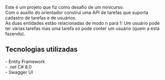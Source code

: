 Este é um projeto que fiz como desafio de um minicurso. <br>
Com o auxílio do orientador construí uma API de tarefas que suporta cadastro de tarefas e de usuários. <br>
As duas entidades estão relacionadas de modo n para 1: Um usuário pode ter várias tarefas mas uma tarefa só pode conter um usuário (quem a está fazendo).<br>
<h2>Tecnologias utilizadas</h2>
- Entity Framework<br>
- .net C# 8.0<br>
- Swagger UI<br>

